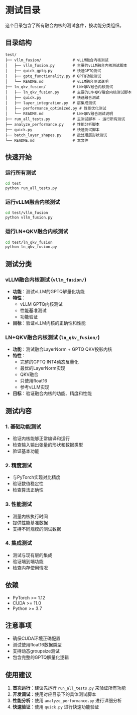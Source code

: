 # 测试目录

这个目录包含了所有融合内核的测试套件，按功能分类组织。

## 目录结构

```
test/
├── vllm_fusion/              # vLLM融合内核测试
│   ├── vllm_fusion.py        # 主要的vLLM融合内核测试脚本
│   ├── quick_gptq.py         # 快速GPTQ测试
│   ├── gptq_functionality.py # GPTQ功能测试
│   └── README.md             # vLLM融合测试说明
├── ln_qkv_fusion/            # LN+QKV融合内核测试
│   ├── ln_qkv_fusion.py      # 主要的LN+QKV融合内核测试脚本
│   ├── quick.py              # 快速融合测试
│   ├── layer_integration.py  # 层集成测试
│   ├── performance_optimized.py # 性能优化测试
│   └── README.md             # LN+QKV融合测试说明
├── run_all_tests.py          # 主测试脚本 - 运行所有测试
├── analyze_performance.py    # 性能分析脚本
├── quick.py                  # 快速测试脚本
├── batch_layer_shapes.py     # 批处理层形状测试
└── README.md                 # 本文件
```

## 快速开始

### 运行所有测试

```bash
cd test
python run_all_tests.py
```

### 运行vLLM融合内核测试

```bash
cd test/vllm_fusion
python vllm_fusion.py
```

### 运行LN+QKV融合内核测试

```bash
cd test/ln_qkv_fusion
python ln_qkv_fusion.py
```

## 测试分类

### vLLM融合内核测试 (`vllm_fusion/`)

- **功能**：测试vLLM的GPTQ解量化功能
- **特性**：
  - vLLM GPTQ内核测试
  - 性能基准测试
  - 功能验证
- **目标**：验证vLLM内核的正确性和性能

### LN+QKV融合内核测试 (`ln_qkv_fusion/`)

- **功能**：测试融合LayerNorm + GPTQ QKV投影内核
- **特性**：
  - 完整的GPTQ INT4动态反量化
  - 最优的LayerNorm实现
  - QKV融合
  - 只使用float16
  - 参考vLLM实现
- **目标**：验证融合内核的功能、精度和性能

## 测试内容

### 1. 基础功能测试
- 验证内核能够正常编译和运行
- 检查输入输出张量的形状和数据类型
- 验证基本功能

### 2. 精度测试
- 与PyTorch实现对比精度
- 验证数值稳定性
- 检查算法正确性

### 3. 性能测试
- 测量内核执行时间
- 提供性能基准数据
- 支持不同规模的测试数据

### 4. 集成测试
- 测试与现有层的集成
- 验证端到端功能
- 检查内存使用情况

## 依赖

- PyTorch >= 1.12
- CUDA >= 11.0
- Python >= 3.7

## 注意事项

- 确保CUDA环境正确配置
- 测试使用float16数据类型
- 支持动态groupsize测试
- 包含完整的GPTQ解量化逻辑

## 使用建议

1. **首次运行**：建议先运行 `run_all_tests.py` 来验证所有功能
2. **开发调试**：使用对应目录下的具体测试脚本
3. **性能分析**：使用 `analyze_performance.py` 进行详细分析
4. **快速验证**：使用 `quick.py` 进行快速功能验证